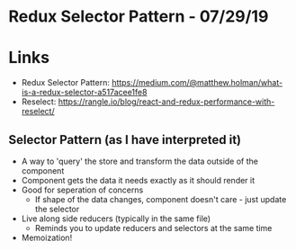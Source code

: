 # Redux Selector Pattern - 07/29/19

# Links
- Redux Selector Pattern: https://medium.com/@matthew.holman/what-is-a-redux-selector-a517acee1fe8
- Reselect: https://rangle.io/blog/react-and-redux-performance-with-reselect/

## Selector Pattern (as I have interpreted it)
  - A way to 'query' the store and transform the data outside of the component
  - Component gets the data it needs exactly as it should render it
  - Good for seperation of concerns
    - If shape of the data changes, component doesn't care - just update the selector
  - Live along side reducers (typically in the same file)
    - Reminds you to update reducers and selectors at the same time
  - Memoization!